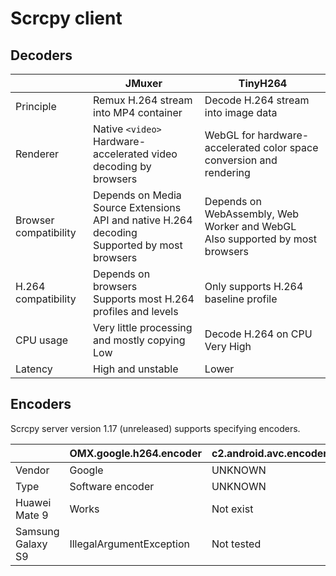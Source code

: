# Scrcpy client

## Decoders

|                       | JMuxer                                                                                          | TinyH264                                                                         |
| --------------------- | ----------------------------------------------------------------------------------------------- | -------------------------------------------------------------------------------- |
| Principle             | Remux H.264 stream into MP4 container                                                           | Decode H.264 stream into image data                                              |
| Renderer              | Native `<video>`<br/>Hardware-accelerated video decoding by browsers                            | WebGL for hardware-accelerated color space conversion and rendering              |
| Browser compatibility | Depends on Media Source Extensions API and native H.264 decoding<br/>Supported by most browsers | Depends on WebAssembly, Web Worker and WebGL<br/>Also supported by most browsers |
| H.264 compatibility   | Depends on browsers<br/>Supports most H.264 profiles and levels                                 | Only supports H.264 baseline profile                                             |
| CPU usage             | Very little processing and mostly copying<br/>Low                                               | Decode H.264 on CPU<br/>Very High                                                |
| Latency               | High and unstable                                                                               | Lower                                                                            |

## Encoders

Scrcpy server version 1.17 (unreleased) supports specifying encoders.

|                   | OMX.google.h264.encoder  | c2.android.avc.encoder | OMX.qcom.video.encoder.avc | OMX.hisi.video.encoder.avc       |
| ----------------- | ------------------------ | ---------------------- | -------------------------- | -------------------------------- |
| Vendor            | Google                   | UNKNOWN                | Qualcomm                   | Huawei                           |
| Type              | Software encoder         | UNKNOWN                | Hardware encoder           | Hardware encoder                 |
| Huawei Mate 9     | Works                    | Not exist              | Not exist                  | Ignores profile and level config |
| Samsung Galaxy S9 | IllegalArgumentException | Not tested             | Works                      | Not exist                        |
